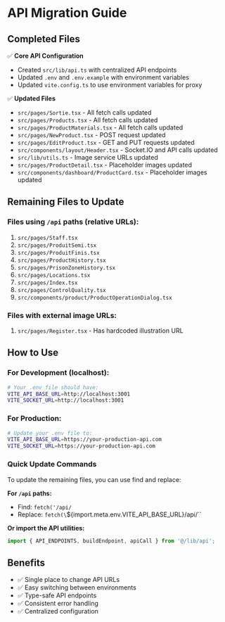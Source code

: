 # API Migration Guide

## Completed Files
✅ **Core API Configuration**
- Created `src/lib/api.ts` with centralized API endpoints
- Updated `.env` and `.env.example` with environment variables
- Updated `vite.config.ts` to use environment variables for proxy

✅ **Updated Files**
- `src/pages/Sortie.tsx` - All fetch calls updated
- `src/pages/Products.tsx` - All fetch calls updated  
- `src/pages/ProductMaterials.tsx` - All fetch calls updated
- `src/pages/NewProduct.tsx` - POST request updated
- `src/pages/EditProduct.tsx` - GET and PUT requests updated
- `src/components/layout/Header.tsx` - Socket.IO and API calls updated
- `src/lib/utils.ts` - Image service URLs updated
- `src/pages/ProductDetail.tsx` - Placeholder images updated
- `src/components/dashboard/ProductCard.tsx` - Placeholder images updated

## Remaining Files to Update

### Files using `/api` paths (relative URLs):
1. `src/pages/Staff.tsx`
2. `src/pages/ProduitSemi.tsx`
3. `src/pages/ProduitFinis.tsx`
4. `src/pages/ProductHistory.tsx`
5. `src/pages/PrisonZoneHistory.tsx`
6. `src/pages/Locations.tsx`
7. `src/pages/Index.tsx`
8. `src/pages/ControlQuality.tsx`
9. `src/components/product/ProductOperationDialog.tsx`

### Files with external image URLs:
1. `src/pages/Register.tsx` - Has hardcoded illustration URL

## How to Use

### For Development (localhost):
```bash
# Your .env file should have:
VITE_API_BASE_URL=http://localhost:3001
VITE_SOCKET_URL=http://localhost:3001
```

### For Production:
```bash
# Update your .env file to:
VITE_API_BASE_URL=https://your-production-api.com
VITE_SOCKET_URL=https://your-production-api.com
```

### Quick Update Commands

To update the remaining files, you can use find and replace:

**For `/api` paths:**
- Find: `fetch('/api/`
- Replace: `fetch(\`\${import.meta.env.VITE_API_BASE_URL}/api/\``

**Or import the API utilities:**
```typescript
import { API_ENDPOINTS, buildEndpoint, apiCall } from '@/lib/api';
```

## Benefits
- ✅ Single place to change API URLs
- ✅ Easy switching between environments
- ✅ Type-safe API endpoints
- ✅ Consistent error handling
- ✅ Centralized configuration